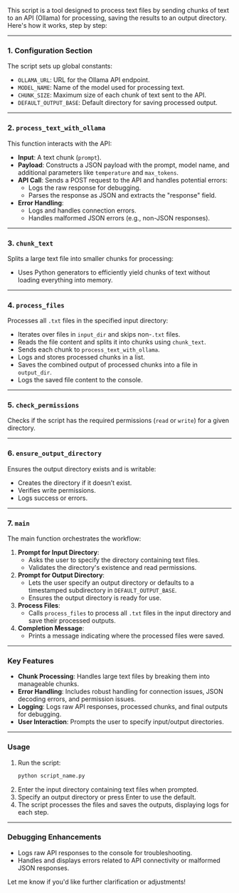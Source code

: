 This script is a tool designed to process text files by sending chunks of text to an API (Ollama) for processing, saving the results to an output directory. Here's how it works, step by step:

---

### **1. Configuration Section**
The script sets up global constants:
- `OLLAMA_URL`: URL for the Ollama API endpoint.
- `MODEL_NAME`: Name of the model used for processing text.
- `CHUNK_SIZE`: Maximum size of each chunk of text sent to the API.
- `DEFAULT_OUTPUT_BASE`: Default directory for saving processed output.

---

### **2. `process_text_with_ollama`**
This function interacts with the API:
- **Input**: A text chunk (`prompt`).
- **Payload**: Constructs a JSON payload with the prompt, model name, and additional parameters like `temperature` and `max_tokens`.
- **API Call**: Sends a POST request to the API and handles potential errors:
  - Logs the raw response for debugging.
  - Parses the response as JSON and extracts the "response" field.
- **Error Handling**:
  - Logs and handles connection errors.
  - Handles malformed JSON errors (e.g., non-JSON responses).

---

### **3. `chunk_text`**
Splits a large text file into smaller chunks for processing:
- Uses Python generators to efficiently yield chunks of text without loading everything into memory.

---

### **4. `process_files`**
Processes all `.txt` files in the specified input directory:
- Iterates over files in `input_dir` and skips non-`.txt` files.
- Reads the file content and splits it into chunks using `chunk_text`.
- Sends each chunk to `process_text_with_ollama`.
- Logs and stores processed chunks in a list.
- Saves the combined output of processed chunks into a file in `output_dir`.
- Logs the saved file content to the console.

---

### **5. `check_permissions`**
Checks if the script has the required permissions (`read` or `write`) for a given directory.

---

### **6. `ensure_output_directory`**
Ensures the output directory exists and is writable:
- Creates the directory if it doesn’t exist.
- Verifies write permissions.
- Logs success or errors.

---

### **7. `main`**
The main function orchestrates the workflow:
1. **Prompt for Input Directory**: 
   - Asks the user to specify the directory containing text files.
   - Validates the directory's existence and read permissions.
2. **Prompt for Output Directory**:
   - Lets the user specify an output directory or defaults to a timestamped subdirectory in `DEFAULT_OUTPUT_BASE`.
   - Ensures the output directory is ready for use.
3. **Process Files**:
   - Calls `process_files` to process all `.txt` files in the input directory and save their processed outputs.
4. **Completion Message**:
   - Prints a message indicating where the processed files were saved.

---

### **Key Features**
- **Chunk Processing**: Handles large text files by breaking them into manageable chunks.
- **Error Handling**: Includes robust handling for connection issues, JSON decoding errors, and permission issues.
- **Logging**: Logs raw API responses, processed chunks, and final outputs for debugging.
- **User Interaction**: Prompts the user to specify input/output directories.

---

### **Usage**
1. Run the script: 
   ```bash
   python script_name.py
   ```
2. Enter the input directory containing text files when prompted.
3. Specify an output directory or press Enter to use the default.
4. The script processes the files and saves the outputs, displaying logs for each step.

---

### **Debugging Enhancements**
- Logs raw API responses to the console for troubleshooting.
- Handles and displays errors related to API connectivity or malformed JSON responses.

Let me know if you'd like further clarification or adjustments!
